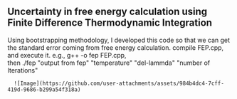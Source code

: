 ## Uncertainty in free energy calculation using Finite Difference Thermodynamic Integration  
Using bootstrapping methodology, I developed this code so that we can get the standard error coming from free energy calculation.
compile FEP.cpp, and execute it.
e.g., g++ -o fep FEP.cpp,   
then ./fep "output from fep" "temperature" "del-lammda" "number of Iterations"



      ![Image](https://github.com/user-attachments/assets/984b4dc4-7cff-419d-9686-b299a54f318a)

